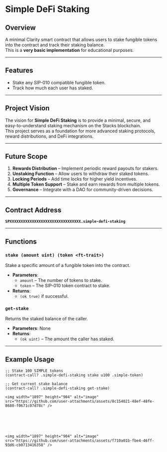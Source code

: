 # Simple DeFi Staking

## Overview
A minimal Clarity smart contract that allows users to stake fungible tokens into the contract and track their staking balance.  
This is a **very basic implementation** for educational purposes.

---

## Features
- Stake any SIP-010 compatible fungible token.
- Track how much each user has staked.

---

## Project Vision
The vision for **Simple DeFi Staking** is to provide a minimal, secure, and easy-to-understand staking mechanism on the Stacks blockchain.  
This project serves as a foundation for more advanced staking protocols, reward distributions, and DeFi integrations.

---

## Future Scope
1. **Rewards Distribution** – Implement periodic reward payouts for stakers.
2. **Unstaking Function** – Allow users to withdraw their staked tokens.
3. **Locking Periods** – Add time locks for higher yield incentives.
4. **Multiple Token Support** – Stake and earn rewards from multiple tokens.
5. **Governance** – Integrate with a DAO for community-driven decisions.

---

## Contract Address
**`SPXXXXXXXXXXXXXXXXXXXXXXXXXXXXXXXX.simple-defi-staking`**

---

## Functions

### `stake (amount uint) (token <ft-trait>)`
Stake a specific amount of a fungible token into the contract.  
- **Parameters**:
  - `amount` – The number of tokens to stake.
  - `token` – The SIP-010 token contract to stake.
- **Returns**:
  - `(ok true)` if successful.

### `get-stake`
Returns the staked balance of the caller.  
- **Parameters**: None
- **Returns**:
  - `(ok uint)` – The amount the caller has staked.

---

## Example Usage
```clarity
;; Stake 100 SIMPLE tokens
(contract-call? .simple-defi-staking stake u100 .simple-token)

;; Get current stake balance
(contract-call? .simple-defi-staking get-stake)

<img width="1897" height="904" alt="image" src="https://github.com/user-attachments/assets/8c154021-48ef-48fe-8680-f0671c07d78c" />






<img width="1897" height="904" alt="image" src="https://github.com/user-attachments/assets/f710a01b-fbe4-46ff-93d6-cb0713416358" />
